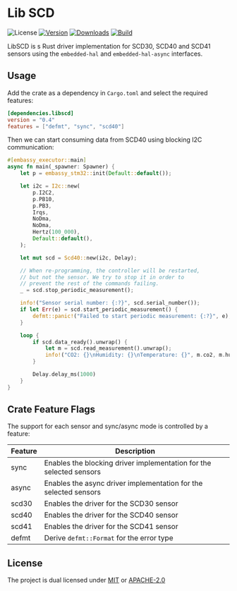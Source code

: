 # Lib SCD

![License](https://img.shields.io/crates/l/libscd)
[![Version](https://img.shields.io/crates/v/libscd)](https://crates.io/crates/libscd)
[![Downloads](https://img.shields.io/crates/d/libscd)](https://crates.io/crates/libscd)
[![Build](https://img.shields.io/github/actions/workflow/status/SvetlinZarev/libscd/run_tests.yml)](https://github.com/SvetlinZarev/libscd/actions)

LibSCD is s Rust driver implementation for SCD30, SCD40 and SCD41 sensors
using the `embedded-hal` and `embedded-hal-async` interfaces.

## Usage

Add the crate as a dependency in `Cargo.toml` and select the required features:

```toml
[dependencies.libscd]
version = "0.4"
features = ["defmt", "sync", "scd40"]
```

Then we can start consuming data from SCD40 using blocking I2C communication:

```rust
#[embassy_executor::main]
async fn main(_spawner: Spawner) {
    let p = embassy_stm32::init(Default::default());

    let i2c = I2c::new(
        p.I2C2,
        p.PB10,
        p.PB3,
        Irqs,
        NoDma,
        NoDma,
        Hertz(100_000),
        Default::default(),
    );

    let mut scd = Scd40::new(i2c, Delay);

    // When re-programming, the controller will be restarted,
    // but not the sensor. We try to stop it in order to
    // prevent the rest of the commands failing.
    _ = scd.stop_periodic_measurement();

    info!("Sensor serial number: {:?}", scd.serial_number());
    if let Err(e) = scd.start_periodic_measurement() {
        defmt::panic!("Failed to start periodic measurement: {:?}", e);
    }

    loop {
        if scd.data_ready().unwrap() {
            let m = scd.read_measurement().unwrap();
            info!("CO2: {}\nHumidity: {}\nTemperature: {}", m.co2, m.humidity, m.temperature)
        }

        Delay.delay_ms(1000)
    }
}
```

## Crate Feature Flags

The support for each sensor and sync/async mode is controlled by a feature:

| Feature | Description                                                         |
|---------|---------------------------------------------------------------------|
| sync    | Enables the blocking driver implementation for the selected sensors |
| async   | Enables the async driver implementation for the selected sensors    |
| scd30   | Enables the driver for the SCD30 sensor                             |
| scd40   | Enables the driver for the SCD40 sensor                             |
| scd41   | Enables the driver for the SCD41 sensor                             |
| defmt   | Derive `defmt::Format` for the error type                           |

## License

The project is dual licensed under [MIT](https://opensource.org/licenses/MIT)
or [APACHE-2.0](https://opensource.org/licenses/Apache-2.0)
